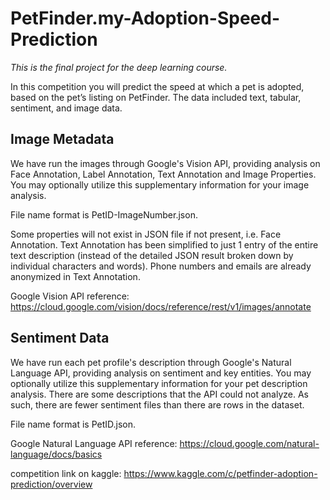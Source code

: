 # PetFinder.my-Adoption-Speed-Prediction
*This is the final project for the deep learning course.*

In this competition you will predict the speed at which a pet is adopted, based on the pet’s listing on PetFinder.  The data included text, tabular, sentiment, and image data.

## Image Metadata

We have run the images through Google's Vision API, providing analysis on Face Annotation, Label Annotation, Text Annotation and Image Properties. You may optionally utilize this supplementary information for your image analysis.

File name format is PetID-ImageNumber.json.

Some properties will not exist in JSON file if not present, i.e. Face Annotation. Text Annotation has been simplified to just 1 entry of the entire text description (instead of the detailed JSON result broken down by individual characters and words). Phone numbers and emails are already anonymized in Text Annotation.

Google Vision API reference: https://cloud.google.com/vision/docs/reference/rest/v1/images/annotate

## Sentiment Data

We have run each pet profile's description through Google's Natural Language API, providing analysis on sentiment and key entities. You may optionally utilize this supplementary information for your pet description analysis. There are some descriptions that the API could not analyze. As such, there are fewer sentiment files than there are rows in the dataset.

File name format is PetID.json.

Google Natural Language API reference: https://cloud.google.com/natural-language/docs/basics



competition link on kaggle: https://www.kaggle.com/c/petfinder-adoption-prediction/overview
